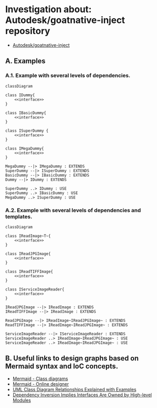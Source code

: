 # Investigation about: Autodesk/goatnative-inject repository

- [Autodesk/goatnative-inject](https://github.com/Autodesk/goatnative-inject)


## A. Examples

### A.1. Example with several levels of dependencies.

```mermaid
classDiagram

class IDummy{
    <<interface>>
}

class IBasicDummy{
    <<interface>>
}

class ISuperDummy {
    <<interface>>
}

class IMegaDummy{
    <<interface>>
}

MegaDummy --|> IMegaDummy : EXTENDS
SuperDummy --|> ISuperDummy : EXTENDS
BasicDummy --|> IBasicDummy : EXTENDS
Dummy --|> IDummy : EXTENDS

SuperDummy ..> IDummy : USE
SuperDummy ..> IBasicDummy : USE
MegaDummy ..> ISuperDummy : USE

```

### A.2. Example with several levels of dependencies and templates.

```mermaid
classDiagram

class IReadImage~T~{
    <<interface>>
}

class IReadJPGImage{
    <<interface>>
}

class IReadTIFFImage{
    <<interface>>
}

class IServiceImageReader{
    <<interface>>
}

IReadJPGImage --|> IReadImage : EXTENDS
IReadTIFFImage --|> IReadImage : EXTENDS

ReadJPGImage --|> IReadImage~IReadJPGImage~ : EXTENDS
ReadTIFFImage --|> IReadImage~IReadJPGImage~ : EXTENDS

ServiceImageReader --|> IServiceImageReader : EXTENDS
ServiceImageReader ..> IReadImage~IReadJPGImage~ : USE
ServiceImageReader ..> IReadImage~IReadJPGImage~ : USE
```

## B. Useful links to design graphs based on Mermaid syntax and IoC concepts.

- [Mermaid - Class diagrams](https://mermaid.js.org/syntax/classDiagram.html)
- [Mermaid - Online designer](https://mermaid.live)
- [UML Class Diagram Relationships Explained with Examples](https://creately.com/guides/class-diagram-relationships/)
- [Dependency Inversion Implies Interfaces Are Owned by High-level Modules](https://mikhail.io/2016/05/dependency-inversion-implies-interfaces-are-owned-by-high-level-modules/)